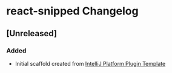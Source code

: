 <!-- Keep a Changelog guide -> https://keepachangelog.com -->

# react-snipped Changelog

## [Unreleased]
### Added
- Initial scaffold created from [IntelliJ Platform Plugin Template](https://github.com/JetBrains/intellij-platform-plugin-template)
